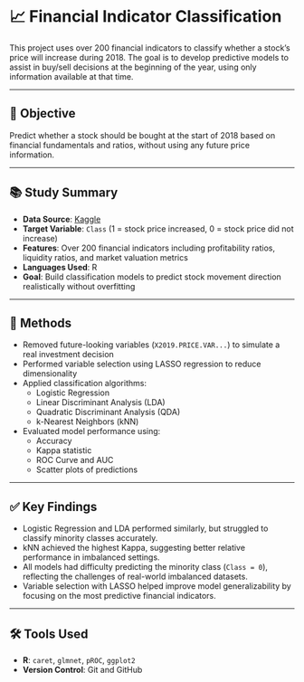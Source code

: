 # 📈 Financial Indicator Classification

This project uses over 200 financial indicators to classify whether a stock’s price will increase during 2018. The goal is to develop predictive models to assist in buy/sell decisions at the beginning of the year, using only information available at that time.

---

## 🎯 Objective

Predict whether a stock should be bought at the start of 2018 based on financial fundamentals and ratios, without using any future price information.

---

## 📚 Study Summary

- **Data Source**: [Kaggle](https://www.kaggle.com/datasets/cnic92/200-financial-indicators-of-us-stocks-20142018/data)
- **Target Variable**: `Class` (1 = stock price increased, 0 = stock price did not increase)
- **Features**: Over 200 financial indicators including profitability ratios, liquidity ratios, and market valuation metrics
- **Languages Used**: R
- **Goal**: Build classification models to predict stock movement direction realistically without overfitting

---

## 🧠 Methods

- Removed future-looking variables (`X2019.PRICE.VAR...`) to simulate a real investment decision
- Performed variable selection using LASSO regression to reduce dimensionality
- Applied classification algorithms:
  - Logistic Regression
  - Linear Discriminant Analysis (LDA)
  - Quadratic Discriminant Analysis (QDA)
  - k-Nearest Neighbors (kNN)
- Evaluated model performance using:
  - Accuracy
  - Kappa statistic
  - ROC Curve and AUC
  - Scatter plots of predictions 

---

## ✅ Key Findings

- Logistic Regression and LDA performed similarly, but struggled to classify minority classes accurately.
- kNN achieved the highest Kappa, suggesting better relative performance in imbalanced settings.
- All models had difficulty predicting the minority class (`Class = 0`), reflecting the challenges of real-world imbalanced datasets.
- Variable selection with LASSO helped improve model generalizability by focusing on the most predictive financial indicators.

---

## 🛠 Tools Used

- **R**: `caret`, `glmnet`, `pROC`, `ggplot2`
- **Version Control**: Git and GitHub


